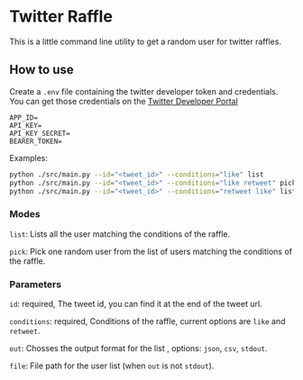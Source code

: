 # Twitter Raffle

This is a little command line utility to get a random user for twitter raffles.

## How to use

Create a `.env` file containing the twitter developer token and credentials. You can get those
credentials on the [Twitter Developer Portal](https://developer.twitter.com/)

```env
APP_ID=
API_KEY=
API_KEY_SECRET=
BEARER_TOKEN=
```

Examples:
```bash
python ./src/main.py --id="<tweet_id>" --conditions="like" list
python ./src/main.py --id="<tweet_id>" --conditions="like retweet" pick
python ./src/main.py --id="<tweet_id>" --conditions="retweet like" list --out="csv"
```

### Modes

`list`: Lists all the user matching the conditions of the raffle.

`pick`: Pick one random user from the list of users matching the conditions of the raffle.

### Parameters

`id`: required, The tweet id, you can find it at the end of the tweet url.

`conditions`: required, Conditions of the raffle, current options are `like` and `retweet`.

`out`: Chosses the output format for the list , options: `json`, `csv`, `stdout`.

`file`: File path for the user list (when `out` is not `stdout`).